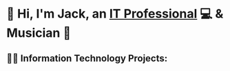<h1>👋 Hi, I'm Jack, an <a href="https://www.linkedin.com/in/jack-glazer">IT Professional</a> 💻 & Musician</a> 🎸 </h1>

<h2>👨‍💻 Information Technology Projects:</h2>

<!--
**jackrobert0220/jackrobert0220** is a ✨ _special_ ✨ repository because its `README.md` (this file) appears on your GitHub profile.

Here are some ideas to get you started:

- 🔭 I’m currently working on ...
- 🌱 I’m currently learning ...
- 👯 I’m looking to collaborate on ...
- 🤔 I’m looking for help with ...
- 💬 Ask me about ...
- 📫 How to reach me: ...
- 😄 Pronouns: ...
- ⚡ Fun fact: ...
-->
